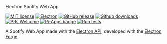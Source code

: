<!--<h1><a href='https://discord.com'><img src='../icons/app.png' width='64px'></a>--> Electron Spotify Web App </h1>

[![MIT license](https://img.shields.io/badge/License-MIT-C23939.svg)](COPYING)
[![Electron](https://img.shields.io/badge/Made%20with-Electron-486F8F.svg)](https://www.electronjs.org/)
[![GitHub release](https://img.shields.io/github/release/oxmc/electron-Spotify-webapp.svg)](../../../tags)
[![Github downloads](https://img.shields.io/github/downloads/oxmc/electron-Spotify-webapp/total.svg)](../../../releases)
[![PRs Welcome](https://img.shields.io/badge/Pull%20requests-welcome-brightgreen.svg)](#want-to-contribute-to-my-project)
[![Pi-Apps badge](https://badgen.net/badge/Pi-Apps%3F/No/c51a4a?icon=https://gitcdn.link/repo/Botspot/pi-apps/master/icons/logo.svg)](https://github.com/Botspot/pi-apps)
[![Run tests](../../../actions/workflows/build.yml/badge.svg?event=push)](../../../actions/workflows/build.yml)

A Spotify Web App made with the [Electron API](https://github.com/electron/electron), developed with the [Electron Forge](https://github.com/electron-userland/electron-forge).
